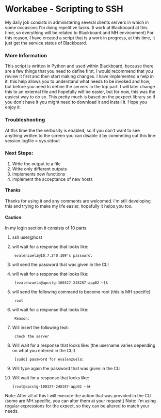 Workabee - Scripting to SSH
=======================================
My daily job consists in administering several clients servers in which in some occasions I'm doing repetitive tasks. (I work at Blackboard at this time, so everything will be related to Blackboard and MH environment)
For this reason, I have created a script that is a work in progress, at this time, it just get the service status of Blackboard.

### More Information
This script is written in Python and used within Blackboard, because there are a few things that you need to define first, I would recommend that you review it first and then start making changes. 
I have implemented a help in it, this help allows you to understand what needs to be invoked and how, but before you need to define the servers in the top part. I will later change this to an external file and hopefully will be easier, but for now, this was the easiest way to do so.
This pretty much is based on the pexpect library so if you don't have it you might need to download it and install it.
Hope you enjoy it.

### Troubleshooting
At this time the the verbosity is enabled, so if you don't want to see anything written to the screen you can disable it by commeting out this line:     
	session.logfile = sys.stdout

### Next Steps:
1. Write the output to a file
2. Write only different outputs
3. Implements new functions
4. Implement the acceptance of new hosts


#### Thanks
Thanks for using it and any comments are welcomed. I'm still developing this and trying to make my life easier, hopefully it helps you too.

#### Caution
In my login section it consists of 10 parts

1. ssh user@host
2. will wait for a response that looks like:
        
        evalenzuela@10.7.240.109's password:

3. will send the password that was given in the CLI
4. will wait for a response that looks like: 

        [evalenzuela@apcstg-100327-248287-app02 ~]$
        
5. will send the following command to become root (this is MH specific)

        root

6. will wait for a response that looks like:
        
        Reason:

7. Will insert the following text:

        check the server

8. Will wait for a response that looks like: (the username varies depending on what you entered in the CLI)

        [sudo] password for evalenzuela:  

9. Will type again the password that was given in the CLI
10. Will wait for a response that looks like:
        
        [root@apcstg-100327-248287-app02 ~]#

Note: After all of this I will execute the action that was provided in the CLI (some are MH specific, you can alter them at your request.)
Note: I'm using regular expressions for the expect, so they can be altered to match your needs.




